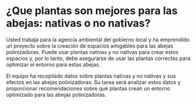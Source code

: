 # ¿Que plantas son mejores para las abejas: nativas o no nativas?
Usted trabaja para la agencia ambiental del gobierno local y ha emprendido un proyecto sobre la creación de espacios amigables para las abejas polinizadoras. Puede usar plantas nativas y no nativas para crear estos espacios y, por lo tanto, debe asegurarse de usar las plantas correctas para optimizar el entorno para estas abejas.

El equipo ha recopilado datos sobre plantas nativas y no nativas y sus efectos en las abejas polinizadoras. Su tarea será analizar estos datos y proporcionar recomendaciones sobre qué plantas crean un entorno optimizado para las abejas polinizadoras.
